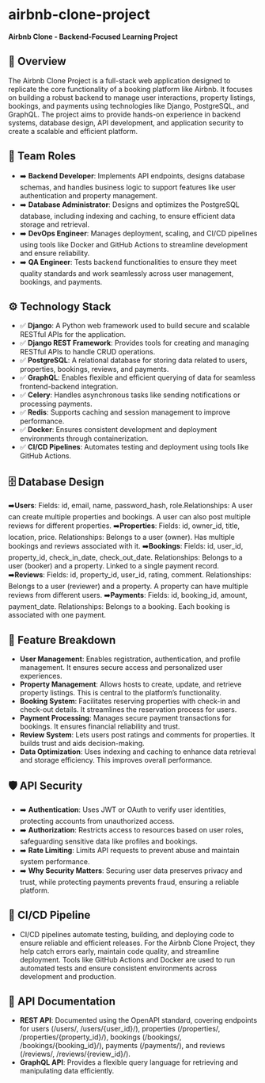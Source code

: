 # airbnb-clone-project
**Airbnb Clone - Backend-Focused Learning Project**

## 🚀 Overview 
The Airbnb Clone Project is a full-stack web application designed to replicate the core functionality of a booking platform like Airbnb. It focuses on building a robust backend to manage user interactions, property listings, bookings, and payments using technologies like Django, PostgreSQL, and GraphQL. The project aims to provide hands-on experience in backend systems, database design, API development, and application security to create a scalable and efficient platform.

## 👥 Team Roles
- ➡️ **Backend Developer**: Implements API endpoints, designs database schemas, and handles business logic to support features like user authentication and property management.
- ➡️ **Database Administrator**: Designs and optimizes the PostgreSQL database, including indexing and caching, to ensure efficient data storage and retrieval.
- ➡️ **DevOps Engineer**: Manages deployment, scaling, and CI/CD pipelines using tools like Docker and GitHub Actions to streamline development and ensure reliability. 
- ➡️ **QA Engineer**: Tests backend functionalities to ensure they meet quality standards and work seamlessly across user management, bookings, and payments.

## ⚙️ Technology Stack
- ✅ **Django**: A Python web framework used to build secure and scalable RESTful APIs for the application.
- ✅ **Django REST Framework**: Provides tools for creating and managing RESTful APIs to handle CRUD operations. 
- ✅ **PostgreSQL**: A relational database for storing data related to users, properties, bookings, reviews, and payments. 
- ✅ **GraphQL**: Enables flexible and efficient querying of data for seamless frontend-backend integration.
- ✅ **Celery**: Handles asynchronous tasks like sending notifications or processing payments.
- ✅ **Redis**: Supports caching and session management to improve performance. 
- ✅ **Docker**: Ensures consistent development and deployment environments through containerization.
- ✅ **CI/CD Pipelines**: Automates testing and deployment using tools like GitHub Actions.

 ## 🗄️ Database Design
➡️**Users**: Fields: id, email, name, password_hash, role.Relationships: A user can create multiple properties and bookings. A user can also post multiple reviews for different properties.
➡️**Properties**: Fields: id, owner_id, title, location, price. Relationships: Belongs to a user (owner). Has multiple bookings and reviews associated with it.
➡️**Bookings**: Fields: id, user_id, property_id, check_in_date, check_out_date. Relationships: Belongs to a user (booker) and a property. Linked to a single payment record.
➡️**Reviews**: Fields: id, property_id, user_id, rating, comment. Relationships: Belongs to a user (reviewer) and a property. A property can have multiple reviews from different users.
➡️**Payments**: Fields: id, booking_id, amount, payment_date. Relationships: Belongs to a booking. Each booking is associated with one payment.

## 🌟 Feature Breakdown
- **User Management**: Enables registration, authentication, and profile management. It ensures secure access and personalized user experiences.
- **Property Management**: Allows hosts to create, update, and retrieve property listings. This is central to the platform’s functionality.
- **Booking System**: Facilitates reserving properties with check-in and check-out details. It streamlines the reservation process for users.
- **Payment Processing**: Manages secure payment transactions for bookings. It ensures financial reliability and trust.
- **Review System**: Lets users post ratings and comments for properties. It builds trust and aids decision-making.
- **Data Optimization**: Uses indexing and caching to enhance data retrieval and storage efficiency. This improves overall performance.

## 🛡️ API Security
- ➡️ **Authentication**: Uses JWT or OAuth to verify user identities, protecting accounts from unauthorized access.
- ➡️ **Authorization**: Restricts access to resources based on user roles, safeguarding sensitive data like profiles and bookings.
- ➡️ **Rate Limiting**: Limits API requests to prevent abuse and maintain system performance.
- ➡️ **Why Security Matters**: Securing user data preserves privacy and trust, while protecting payments prevents fraud, ensuring a reliable platform.

## 🔄 CI/CD Pipeline
- CI/CD pipelines automate testing, building, and deploying code to ensure reliable and efficient releases. For the Airbnb Clone Project, they help catch errors early, maintain code quality, and streamline deployment. Tools like GitHub Actions and Docker are used to run automated tests and ensure consistent environments across development and production.

## 📜 API Documentation
- **REST API**: Documented using the OpenAPI standard, covering endpoints for users (/users/, /users/{user_id}/), properties (/properties/, /properties/{property_id}/), bookings (/bookings/, /bookings/{booking_id}/), payments (/payments/), and reviews (/reviews/, /reviews/{review_id}/).
- **GraphQL API**: Provides a flexible query language for retrieving and manipulating data efficiently.
